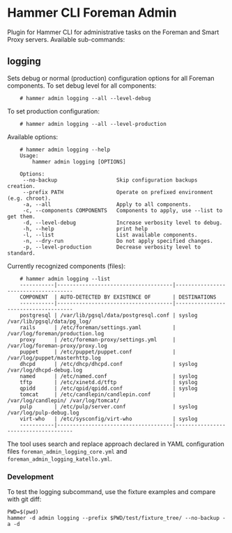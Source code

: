 # Hammer CLI Foreman Admin

Plugin for Hammer CLI for administrative tasks on the Foreman and Smart Proxy
servers. Available sub-commands:

## logging

Sets debug or normal (production) configuration options for all Foreman
components. To set debug level for all components:

		# hammer admin logging --all --level-debug

To set production configuration:

		# hammer admin logging --all --level-production

Available options:

		# hammer admin logging --help
		Usage:
			hammer admin logging [OPTIONS]

		Options:
		 --no-backup                   Skip configuration backups creation.
		 --prefix PATH                 Operate on prefixed environment (e.g. chroot).
		 -a, --all                     Apply to all components.
		 -c, --components COMPONENTS   Components to apply, use --list to get them.
		 -d, --level-debug             Increase verbosity level to debug.
		 -h, --help                    print help
		 -l, --list                    List available components.
		 -n, --dry-run                 Do not apply specified changes.
		 -p, --level-production        Decrease verbosity level to standard.

Currently recognized components (files):

		# hammer admin logging --list
		-----------|-------------------------------------|-------------------------------------
		COMPONENT  | AUTO-DETECTED BY EXISTENCE OF       | DESTINATIONS                        
		-----------|-------------------------------------|-------------------------------------
		postgresql | /var/lib/pgsql/data/postgresql.conf | syslog /var/lib/pgsql/data/pg_log/  
		rails      | /etc/foreman/settings.yaml          | /var/log/foreman/production.log     
		proxy      | /etc/foreman-proxy/settings.yml     | /var/log/foreman-proxy/proxy.log    
		puppet     | /etc/puppet/puppet.conf             | /var/log/puppet/masterhttp.log      
		dhcpd      | /etc/dhcp/dhcpd.conf                | syslog /var/log/dhcpd-debug.log     
		named      | /etc/named.conf                     | syslog                              
		tftp       | /etc/xinetd.d/tftp                  | syslog                              
		qpidd      | /etc/qpid/qpidd.conf                | syslog                              
		tomcat     | /etc/candlepin/candlepin.conf       | /var/log/candlepin/ /var/log/tomcat/
		pulp       | /etc/pulp/server.conf               | syslog /var/log/pulp-debug.log      
		virt-who   | /etc/sysconfig/virt-who             | syslog                              
		-----------|-------------------------------------|-------------------------------------

The tool uses search and replace approach declared in YAML configuration files
`foreman_admin_logging_core.yml` and `foreman_admin_logging_katello.yml`.

### Development

To test the logging subcommand, use the fixture examples and compare with git
diff:

    PWD=$(pwd)
    hammer -d admin logging --prefix $PWD/test/fixture_tree/ --no-backup -a -d
